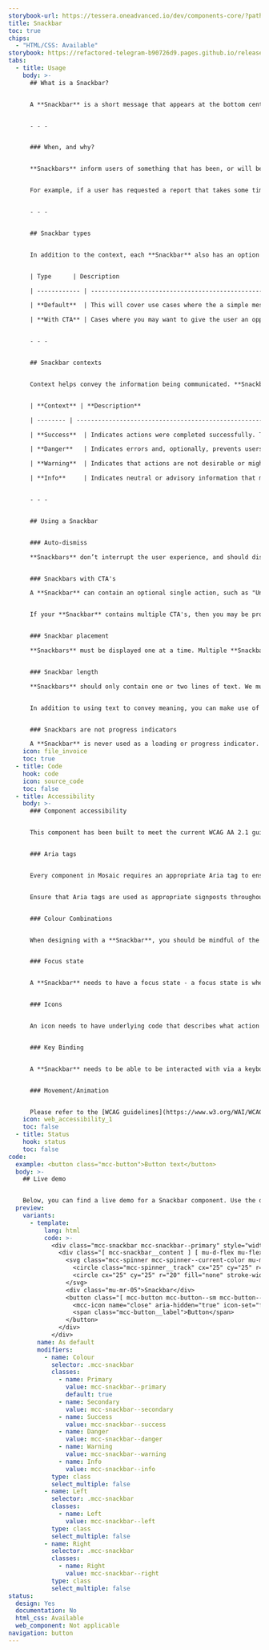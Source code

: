 ```yaml
---
storybook-url: https://tessera.oneadvanced.io/dev/components-core/?path=/docs/html-button--as-default
title: Snackbar
toc: true
chips:
  - "HTML/CSS: Available"
storybook: https://refactored-telegram-b90726d9.pages.github.io/release/?path=/docs/components-snackbar-introduction
tabs:
  - title: Usage
    body: >-
      ## What is a Snackbar?


      A **Snackbar** is a short message that appears at the bottom centre of the user's screen. They are a great way of showing updates about the progress of an operation without being intrusive.


      - - -


      ### When, and why?


      **Snackbars** inform users of something that has been, or will be, performed by the system. They are a small message that appears at the bottom of the page that lets the user know that something has or hasn't been completed, or provides further context to an action.


      For example, if a user has requested a report that takes some time to generate, and then moves to another area of the product, a **Snackbar** would appear at the bottom of the screen to notify them when the report has finished generating.   


      - - -


      ## Snackbar types


      In addition to the context, each **Snackbar** also has an option between two types: 


      | Type      | Description                                                                                                                           | Example                                                                                                                                                          |

      | ------------ | ------------------------------------------------------------------------------------------------------------------------------------- | ---------------------------------------------------------------------------------------------------------------------------------------------------------------- |

      | **Default**  | This will cover use cases where the a simple message covers the update and no further action is required. | |

      | **With CTA** | Cases where you may want to give the user an opportunity to take another single action, you would use the **Snackbar with a CTA**. | |


      - - -


      ## Snackbar contexts


      Context helps convey the information being communicated. **Snackbar** contexts correspond to a colour and an icon to provide a consistent experience for users. For more information, please refer to [Colours](/guidelines/colour/).


      | **Context** | **Description**                                                                                                              | **Behaviour**                                                                     | **Examples**                                          |

      | -------- | ---------------------------------------------------------------------------------------------------------------------------- | --------------------------------------------------------------------------------- | ----------------------------------------------------- |

      | **Success**  | Indicates actions were completed successfully. The Success colour is green.                                                   | Does not require user interaction, as disappears automatically after a short time | A new record saved or preferences have been updated   |

      | **Danger**   | Indicates errors and, optionally, prevents users from proceeding until the issue has been resolved. The Danger colour is red. | Always persists until the user dismisses or resolves the issue                    | Credentials cannot be found or access is denied       |

      | **Warning**  | Indicates that actions are not desirable or might have unexpected results. The Warning colour is yellow.                      | Persists until the user dismisses or continues regardless                         | A file is too big or a file already exists            |

      | **Info**     | Indicates neutral or advisory information that may not be related to the current action. The info colour is teal.             | Does not require user interaction, but persists until user dismisses              | Scheduled system maintenance or a new report is ready |


      - - -


      ## Using a Snackbar


      ### Auto-dismiss

      **Snackbars** don’t interrupt the user experience, and should disappear automatically after maximum of ten seconds without user interaction. Interrupting the user's workflow by forcing them to interact with a **Snackbar** will add unnecessary complications - a **Snackbar** should be a quick "we thought you should know this!" message, and do not need to be acknowledged by the user.


      ### Snackbars with CTA's

      A **Snackbar** can contain an optional single action, such as "Undo", "Retry" or "Reload". Selecting the action performs the action and closes the **Snackbar**. 


      If your **Snackbar** contains multiple CTA's, then you may be providing too much for the user to read in the ten second timeframe - you could instead use the **Snackbar** to notify the user that something requires their attention, and the CTA takes them to a different page with more options.


      ### Snackbar placement

      **Snackbars** must be displayed one at a time. Multiple **Snackbars** at once will overwhelm a user. They must be placed at the bottom centre of a screen, in front of any page content, but they should avoid covering up any navigational components. Similarly, **Snackbars** shouldn't stack on top of one another. 


      ### Snackbar length

      **Snackbars** should only contain one or two lines of text. We must consider the amount of attention and time it takes for a user to absorb the message.


      In addition to using text to convey meaning, you can make use of the different colours and icons available on a **Snackbar** - an ideal scenario would have a user being able to tell at a glance if something was a failure or a success. 


      ### Snackbars are not progress indicators

      A **Snackbar** is never used as a loading or progress indicator. They are messages about finite results (i.e. completion or incompletion), and shouldn't be used as reminders that something is ongoing.
    icon: file_invoice
    toc: true
  - title: Code
    hook: code
    icon: source_code
    toc: false
  - title: Accessibility
    body: >-
      ### Component accessibility


      This component has been built to meet the current WCAG AA 2.1 guidelines. We also test these components against the guidelines before release.


      ### Aria tags


      Every component in Mosaic requires an appropriate Aria tag to ensure that screen readers can effectively parse the page. Aria tags are provided as part of Mosaic. Please do not override these without good reason.


      Ensure that Aria tags are used as appropriate signposts throughout the product.


      ### Colour Combinations


      When designing with a **Snackbar**, you should be mindful of the colour combinations you are using. The components have been designed with this in mind, but if you are using colours that are not part of the default component, please ensure that there is a clear colour contrast within the parts of the component and between the **Snackbar** and the background it is on. To check the contrast, please use [WebAIM's contrast checker](https://webaim.org/resources/contrastchecker/).


      ### Focus state


      A **Snackbar** needs to have a focus state - a focus state is when you tab into an element to interact with it. Ensure that users can use their keyboard to focus on the **Snackbar** and the contents within it.


      ### Icons


      An icon needs to have underlying code that describes what action the icon takes. the labels should be specific - for example, a 'bin' icon for delete should be labelled 'delete' not 'bin'.


      ### Key Binding


      A **Snackbar** needs to be able to be interacted with via a keyboard. Where possible we will provide key-binds within our Mosaic component or there will be default HTML ones. If this isn't the case then please implement logical key-binds for all intractable components.


      ### Movement/Animation


      Please refer to the [WCAG guidelines](https://www.w3.org/WAI/WCAG21/quickref/?showtechniques=129%2C131%2C133%2C136%2C141%2C145%2C147%2C1412%2C211%2C212%2C231%2C241%2C245%2C251%2C254%2C312%2C322%2C332%2C411%2C412%2C413#three-flashes-or-below-threshold) for the time-based considerations for animations.
    icon: web_accessibility_1
    toc: false
  - title: Status
    hook: status
    toc: false
code:
  example: <button class="mcc-button">Button text</button>
  body: >-
    ## Live demo


    Below, you can find a live demo for a Snackbar component. Use the drop-down menus and radio buttons to view the different Snackbar Types and Variants.
  preview:
    variants:
      - template:
          lang: html
          code: >-
            <div class="mcc-snackbar mcc-snackbar--primary" style="width: 100%">
              <div class="[ mcc-snackbar__content ] [ mu-d-flex mu-flex-row mu-justify-content-between mu-align-items-center mu-p-04 mu-px-05 ]">
                <svg class="mcc-spinner mcc-spinner--current-color mu-mr-03" viewBox="0 0 50 50" style="width: 24px; height: 24px;">
                  <circle class="mcc-spinner__track" cx="25" cy="25" r="20" fill="none" stroke-width="5"></circle>
                  <circle cx="25" cy="25" r="20" fill="none" stroke-width="5"></circle>
                </svg>
                <div class="mu-mr-05">Snackbar</div>
                <button class="[ mcc-button mcc-button--sm mcc-button--icon-only ] [ mu-ml-auto ]">
                  <mcc-icon name="close" aria-hidden="true" icon-set="fluency-outline"></mcc-icon>
                  <span class="mcc-button__label">Button</span>
                </button>
              </div>
            </div>
        name: As default
        modifiers:
          - name: Colour
            selector: .mcc-snackbar
            classes:
              - name: Primary
                value: mcc-snackbar--primary
                default: true
              - name: Secondary
                value: mcc-snackbar--secondary
              - name: Success
                value: mcc-snackbar--success
              - name: Danger
                value: mcc-snackbar--danger
              - name: Warning
                value: mcc-snackbar--warning
              - name: Info
                value: mcc-snackbar--info
            type: class
            select_multiple: false
          - name: Left
            selector: .mcc-snackbar
            classes:
              - name: Left
                value: mcc-snackbar--left
            type: class
            select_multiple: false
          - name: Right
            selector: .mcc-snackbar
            classes:
              - name: Right
                value: mcc-snackbar--right
            type: class
            select_multiple: false
status:
  design: Yes
  documentation: No
  html_css: Available
  web_component: Not applicable
navigation: button
---
```

